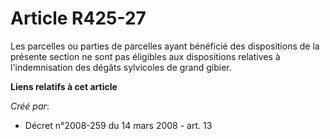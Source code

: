 # Article R425-27

Les parcelles ou parties de parcelles ayant bénéficié des dispositions de la présente section ne sont pas éligibles aux
dispositions relatives à l'indemnisation des dégâts sylvicoles de grand gibier.

**Liens relatifs à cet article**

_Créé par_:

  - Décret n°2008-259 du 14 mars 2008 - art. 13
